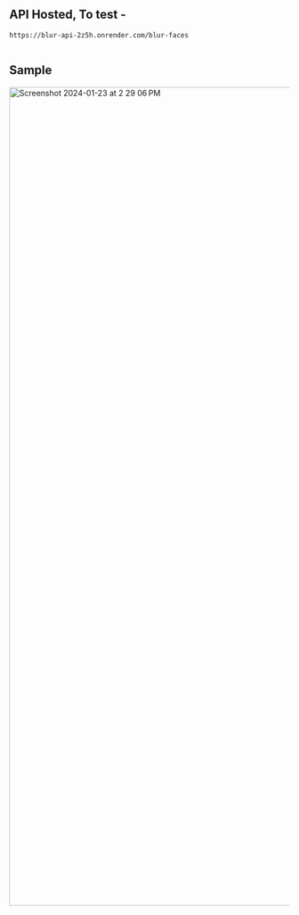 ## API Hosted, To test -

```
https://blur-api-2z5h.onrender.com/blur-faces


```

## Sample
<img width="1470" alt="Screenshot 2024-01-23 at 2 29 06 PM" src="https://github.com/aryanraj2713/blur/assets/75358720/3025cd8c-f301-4ad0-8622-fbc892005085">

 
